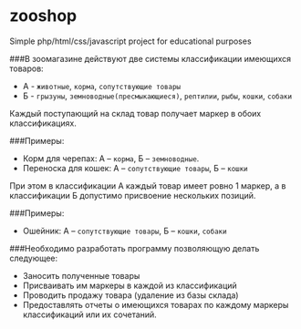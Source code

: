 # zooshop
Simple php/html/css/javascript project for educational purposes

###В зоомагазине действуют две системы классификации имеющихся товаров: 
+ А - `животные`, `корма`, `сопутствующие товары` 
+ Б - `грызуны`, `земноводные(пресмыкающиеся)`, `рептилии`, `рыбы`, `кошки`, `собаки` 

Каждый поступающий на склад товар получает маркер в обоих классификациях.

###Примеры:
+ Корм для черепах: А – `корма`, Б – `земноводные`. 
+ Переноска для кошек: А – `сопутствующие товары`, Б – `кошки`

При этом в классификации А каждый товар имеет ровно 1 маркер, а в классификации Б допустимо присвоение нескольких позиций.

###Примеры: 
+ Ошейник: А – `сопутствующие товары`, Б – `кошки`, `собаки` 

###Необходимо разработать программу позволяющую делать следующее:
+ Заносить полученные товары
+ Присваивать им маркеры в каждой из классификаций
+ Проводить продажу товара (удаление из базы склада)
+ Предоставлять отчеты о имеющихся товарах по каждому маркеры классификаций или их сочетаний.